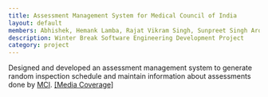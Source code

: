 ```yaml
---
title: Assessment Management System for Medical Council of India
layout: default
members: Abhishek, Hemank Lamba, Rajat Vikram Singh, Sunpreet Singh Arora
description: Winter Break Software Engineering Development Project
category: project
---
```


Designed and developed an assessment management system to generate random inspection schedule and maintain information about assessments done by [MCI](http://www.mciindia.org/). [[Media Coverage]](http://timesofindia.indiatimes.com/india/Tighter-norms-for-inspection-of-med-colleges/articleshow/7745821.cms)